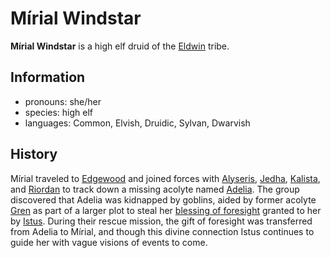 # Mírial Windstar

**Mírial Windstar** is a high elf druid of the [Eldwin](../eldwin.md) tribe.

## Information

- pronouns: she/her
- species: high elf
- languages: Common, Elvish, Druidic, Sylvan, Dwarvish

## History

Mírial traveled to [Edgewood](../../esterfell-accord/edgewood/edgewood.md) and joined forces with [Alyseris](../../esterfell-accord/citizenry/alyseris.md), [Jedha](../../esterfell-accord/citizenry/jedha.md), [Kalista](../../../organizations/reynards-den/members/kalista.md), and [Riordan](../../esterfell-accord/citizenry/riordan.md) to track down a missing acolyte named [Adelia](../../../organizations/order-of-istus/members/adelia.md). The group discovered that Adelia was kidnapped by goblins, aided by former acolyte [Gren](../../../organizations/order-of-istus/members/gren.md) as part of a larger plot to steal her [blessing of foresight](../../../supernatural-gifts/blessing-of-foresight.md) granted to her by [Istus](../../../pantheon/istus.md). During their rescue mission, the gift of foresight was transferred from Adelia to Mírial, and though this divine connection Istus continues to guide her with vague visions of events to come.
